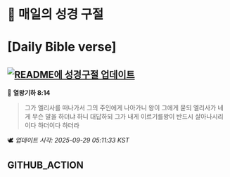 # 🙏 매일의 성경 구절
# [Daily Bible verse]
## [![README에 성경구절 업데이트](https://github.com/DONGSUKA/first_test/actions/workflows/update-readme-bible.yml/badge.svg)](https://github.com/DONGSUKA/first_test/actions/workflows/update-readme-bible.yml)
<!-- START_BIBLE_VERSE -->
📖 **열왕기하 8:14**
> 그가 엘리사를 떠나가서 그의 주인에게 나아가니 왕이 그에게 묻되 엘리사가 네게 무슨 말을 하더냐 하니 대답하되 그가 내게 이르기를왕이 반드시 살아나시리이다 하더이다 하더라

🕊️ _업데이트 시각: 2025-09-29 05:11:33 KST_
  <!-- END_BIBLE_VERSE -->
## GITHUB_ACTION
